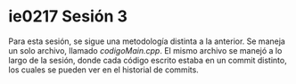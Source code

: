 # ie0217 Sesión 3

Para esta sesión, se sigue una metodología distinta a la anterior. Se maneja un solo archivo, llamado _codigoMain.cpp_. El mismo archivo se manejó a lo largo de la sesión, donde cada código escrito estaba en un commit distinto, los cuales se pueden ver en el historial de commits.